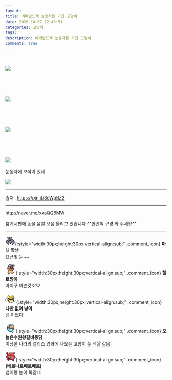 ```yaml
---
layout: 
title: 에메랄드색 눈동자를 가진 고양이
date: 2020-10-07 12:43:51
categories: 고영희
tags: 
description: 에메랄드색 눈동자를 가진 고양이
comments: true
---
```


​

![](https://blog.kakaocdn.net/dn/tZg92/btqJ3hrgw71/SQkDKsPmmocoFbADqlZGVK/img.jpg)

​

​

![](https://blog.kakaocdn.net/dn/cn2Mbn/btqJ0nMiIoH/XZNdgtkglkLVoPziKuL09k/img.jpg)

​

​

![](https://blog.kakaocdn.net/dn/bEK9s0/btqKfq02Hme/qSCGVw9uxzxorZAAmnm0OK/img.jpg)

​

​

![](https://blog.kakaocdn.net/dn/ba3RtN/btqJ93Fv3Cm/hqrxe0DcPAlIUHs2jWKTkk/img.jpg)

눈동자에 보석이 있네

![](https://blog.kakaocdn.net/dn/pQBWU/btqJ91OrJ4E/fxmYpZpUVD5vEOfS7Rhr8K/img.gif)

* * *

출처- <https://pin.it/3eWpBZ3>

* * *

<http://naver.me/xxaQQ6MW>

뿜게시판에 동물 움짤 모음 올리고 있습니다 ^^한번씩 구경 와 주세요^^

* * *

![comment](/assets/character/bat.png){:style="width:30px;height:30px;vertical-align:sub;" .comment_icon} **마녀 학생**  
요션빛 눈~~   
  
![comment](/assets/character/mask.png){:style="width:30px;height:30px;vertical-align:sub;" .comment_icon} **헬로짱아**  
아이구 이쁜것♡♡   
  
![comment](/assets/character/bee.png){:style="width:30px;height:30px;vertical-align:sub;" .comment_icon} **나만 없어 냥이**  
넘 이쁘다   
  
![comment](/assets/character/goggle.png){:style="width:30px;height:30px;vertical-align:sub;" .comment_icon} **오늘은수원왕갈비통닭**  
이상한 나라의 앨리스 영화에 나오는 고양이 눈 색깔 같음   
  
![comment](/assets/character/pig.png){:style="width:30px;height:30px;vertical-align:sub;" .comment_icon} **(베르나르베르베르)**  
뱀이랑 눈이 똑같네   
  

